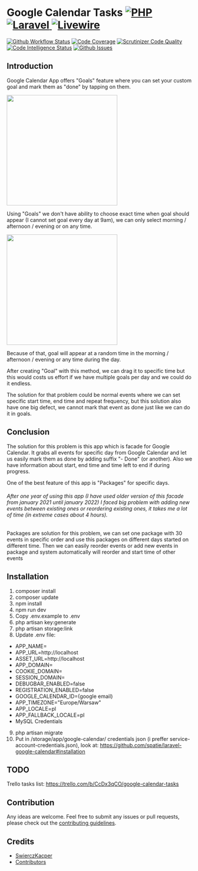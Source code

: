 # Google Calendar Tasks [![PHP][badge_php] ![Laravel][badge_laravel] ![Livewire][badge_livewire]][github-repo]

[![Github Workflow Status][badge_build]][github-status]
[![Code Coverage][badge_coverage]][scrutinizer]
[![Scrutinizer Code Quality][badge_quality]][scrutinizer]
[![Code Intelligence Status][badge_code_intelligence]][code-intelligence]
[![Github Issues][badge_issues]][github-issues]


## Introduction
Google Calendar App offers "Goals" feature where you can set your custom goal and mark them as "done" by tapping on them.

<img src="https://user-images.githubusercontent.com/49414354/149644387-99989c5c-2a87-4b55-879d-3a4920f77750.png" style="width:300px">

Using "Goals" we don't have ability to choose exact time when goal should appear (I cannot set goal every day at 9am), we can only select morning / afternoon / evening or on any time.

<img src="https://user-images.githubusercontent.com/49414354/149644471-892cb32f-afa6-48bb-8831-fe6203e788ed.png" style="width:300px">

Because of that, goal will appear at a random time in the morning / afternoon / evening or any time during the day.

After creating "Goal" with this method, we can drag it to specific time but this would costs us effort if we have multiple goals per day and we could do it endless.

The solution for that problem could be normal events where we can set specific start time, end time and repeat frequency, but this solution also have one big defect, we cannot mark that event as done just like we can do it in goals.

## Conclusion
The solution for this problem is this app which is facade for Google Calendar. It grabs all events for specific day from Google Calendar and let us easily mark them as done by adding suffix "- Done" (or another). Also we have information about start, end time and time left to end if during progress.

One of the best feature of this app is "Packages" for specific days.
###### After one year of using this app (I have used older version of this facade from january 2021 until january 2022) I faced big problem with adding new events between existing ones or reordering existing ones, it takes me a lot of time (in extreme cases about 4 hours).

Packages are solution for this problem, we can set one package with 30 events in specific order and use this packages on different days started on different time.
Then we can easily reorder events or add new events in package and system automatically will reorder and start time of other events

## Installation
1. composer install
2. composer update
3. npm install
4. npm run dev
5. Copy .env.example to .env
6. php artisan key:generate
7. php artisan storage:link
8. Update .env file:
- APP_NAME=
- APP_URL=http://localhost
- ASSET_URL=http://localhost
- APP_DOMAIN=
- COOKIE_DOMAIN=
- SESSION_DOMAIN=
- DEBUGBAR_ENABLED=false
- REGISTRATION_ENABLED=false
- GOOGLE_CALENDAR_ID=(google email)
- APP_TIMEZONE="Europe/Warsaw"
- APP_LOCALE=pl
- APP_FALLBACK_LOCALE=pl
- MySQL Credentials
9. php artisan migrate
10. Put in /storage/app/google-calendar/ credentials json (i preffer service-account-credentials.json), look at: https://github.com/spatie/laravel-google-calendar#installation

## TODO
Trello tasks list: https://trello.com/b/CcDx3qCO/google-calendar-tasks

## Contribution
Any ideas are welcome. Feel free to submit any issues or pull requests, please check out the [contributing guidelines](CONTRIBUTING.md).

## Credits

- [SwierczKacper][author]
- [Contributors][contributors]

[author]:        https://github.com/SwierczKacper
[contributors]:  https://github.com/SwierczKacper/google-calendar-tasks/graphs/contributors

[github-repo]:   https://github.com/SwierczKacper/google-calendar-tasks
[github-status]: https://github.com/SwierczKacper/google-calendar-tasks/actions
[github-issues]: https://github.com/SwierczKacper/google-calendar-tasks/issues
[scrutinizer]:   https://scrutinizer-ci.com/g/SwierczKacper/google-calendar-tasks/?branch=master
[insight]:       https://insight.sensiolabs.com/projects/8ed2a842-3f4e-4422-a881-cf7eb72a595d
[code-intelligence]:       https://scrutinizer-ci.com/code-intelligence

[badge_laravel]:      https://img.shields.io/badge/Laravel-8.79.0-red
[badge_livewire]:      https://img.shields.io/badge/Livewire-2.9.0-blue
[badge_php]:      https://img.shields.io/badge/PHP-%5E8.0-blueviolet

[badge_build]:       https://img.shields.io/github/workflow/status/SwierczKacper/google-calendar-tasks/run-tests?style=flat-square
[badge_coverage]:     https://scrutinizer-ci.com/g/SwierczKacper/google-calendar-tasks/badges/coverage.png?b=master
[badge_quality]:      https://scrutinizer-ci.com/g/SwierczKacper/google-calendar-tasks/badges/quality-score.png?b=master
[badge_code_intelligence]:      https://scrutinizer-ci.com/g/SwierczKacper/google-calendar-tasks/badges/code-intelligence.svg?b=master
[badge_issues]:       https://img.shields.io/github/issues/SwierczKacper/google-calendar-tasks.svg?style=flat-square
